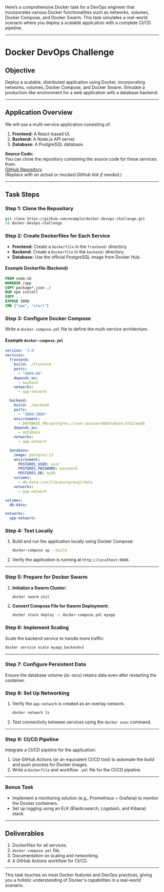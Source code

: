 Here’s a comprehensive Docker task for a DevOps engineer that incorporates various Docker functionalities such as networks, volumes, Docker Compose, and Docker Swarm. This task simulates a real-world scenario where you deploy a scalable application with a complete CI/CD pipeline.

---

# **Docker DevOps Challenge**

## **Objective**
Deploy a scalable, distributed application using Docker, incorporating networks, volumes, Docker Compose, and Docker Swarm. Simulate a production-like environment for a web application with a database backend.

---

## **Application Overview**
We will use a multi-service application consisting of:
1. **Frontend:** A React-based UI.
2. **Backend:** A Node.js API server.
3. **Database:** A PostgreSQL database.

**Source Code:**  
You can clone the repository containing the source code for these services from:  
[GitHub Repository](https://github.com/example/docker-devops-challenge)  
*(Replace with an actual or mocked GitHub link if needed.)*

---

## **Task Steps**

### **Step 1: Clone the Repository**
```bash
git clone https://github.com/example/docker-devops-challenge.git
cd docker-devops-challenge
```

### **Step 2: Create Dockerfiles for Each Service**
- **Frontend:** Create a `Dockerfile` in the `frontend/` directory.
- **Backend:** Create a `Dockerfile` in the `backend/` directory.
- **Database:** Use the official PostgreSQL image from Docker Hub.

#### Example Dockerfile (Backend)
```dockerfile
FROM node:16
WORKDIR /app
COPY package*.json ./
RUN npm install
COPY . .
EXPOSE 3000
CMD ["npm", "start"]
```

### **Step 3: Configure Docker Compose**
Write a `docker-compose.yml` file to define the multi-service architecture.

#### Example `docker-compose.yml`
```yaml
version: '3.8'
services:
  frontend:
    build: ./frontend
    ports:
      - "8080:80"
    depends_on:
      - backend
    networks:
      - app-network

  backend:
    build: ./backend
    ports:
      - "3000:3000"
    environment:
      - DATABASE_URL=postgres://user:password@database:5432/mydb
    depends_on:
      - database
    networks:
      - app-network

  database:
    image: postgres:13
    environment:
      POSTGRES_USER: user
      POSTGRES_PASSWORD: password
      POSTGRES_DB: mydb
    volumes:
      - db-data:/var/lib/postgresql/data
    networks:
      - app-network

volumes:
  db-data:

networks:
  app-network:
```

### **Step 4: Test Locally**
1. Build and run the application locally using Docker Compose:
   ```bash
   docker-compose up --build
   ```
2. Verify the application is running at `http://localhost:8080`.

---

### **Step 5: Prepare for Docker Swarm**
1. **Initialize a Swarm Cluster:**
   ```bash
   docker swarm init
   ```
2. **Convert Compose File for Swarm Deployment:**
   ```bash
   docker stack deploy -c docker-compose.yml myapp
   ```

### **Step 6: Implement Scaling**
Scale the backend service to handle more traffic:
```bash
docker service scale myapp_backend=3
```

---

### **Step 7: Configure Persistent Data**
Ensure the database volume (`db-data`) retains data even after restarting the container.

### **Step 8: Set Up Networking**
1. Verify the `app-network` is created as an overlay network.
   ```bash
   docker network ls
   ```
2. Test connectivity between services using the `docker exec` command.

---

### **Step 9: CI/CD Pipeline**
Integrate a CI/CD pipeline for the application:
1. Use GitHub Actions (or an equivalent CI/CD tool) to automate the build and push process for Docker images.
2. Write a `Dockerfile` and workflow `.yml` file for the CI/CD pipeline.

---

### **Bonus Task**
- Implement a monitoring solution (e.g., Prometheus + Grafana) to monitor the Docker containers.
- Set up logging using an ELK (Elasticsearch, Logstash, and Kibana) stack.

---

## **Deliverables**
1. Dockerfiles for all services.
2. `docker-compose.yml` file.
3. Documentation on scaling and networking.
4. A GitHub Actions workflow for CI/CD.

---

This task touches on most Docker features and DevOps practices, giving you a holistic understanding of Docker's capabilities in a real-world scenario.
